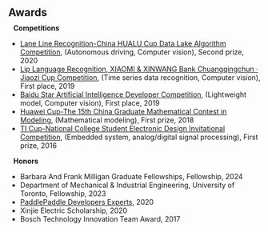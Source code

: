 <h1 id="awards"></h1>

<h2 style="margin: 60px 0px 10px;">Awards</h2>

<h4 style="margin:0 10px 0;">Competitions</h4>
<ul>
  <li>
    <a href="https://dev.ehualu.com/dev/home/competition/competitionDetail?competitionId=1"><autocolor>Lane Line Recognition-China HUALU Cup Data Lake Algorithm Competition</autocolor></a>, (Autonomous driving, Computer vision), Second prize, 2020
  </li>
  <li>
    <a href="https://www.sohu.com/a/359357887_505818"><autocolor>Lip Language Recognition, XIAOMI & XINWANG Bank Chuangqingchun · Jiaozi Cup Competition</autocolor></a>, (Time series data recognition, Computer vision), First place, 2019
  </li>
  <li>
    <a href="https://star.baidu.com/#/news-info?tab=3&id=621579FECC16B9D39F0725B1D973F3C0"><autocolor>Baidu Star Artificial Intelligence Developer Competition</autocolor></a>, (Lightweight model, Computer vision), First place, 2019
  </li>
  <li>
    <a href="https://news.jiangnan.edu.cn/info/1074/58017.htm"><autocolor>Huawei Cup-The 15th China Graduate Mathematical Contest in Modeling</autocolor></a>, (Mathematical modeling), First prize, 2018
  </li>
  <li>
    <a href="http://jiangnan.ihwrm.com/index/article/articleinfo.html?doc_id=1535124"><autocolor>TI Cup-National College Student Electronic Design Invitational Competition</autocolor></a>, (Embedded system, analog/digital signal processing), First prize, 2016
  </li>
</ul>

<h4 style="margin:0 10px 0;">Honors</h4>
<ul>
  <li>
    Barbara And Frank Milligan Graduate Fellowships, Fellowship, 2024
  </li>
  <li>
    Department of Mechanical & Industrial Engineering, University of Toronto, Fellowship, 2023
  </li>
  <li>
    <a href="https://www.paddlepaddle.org.cn/ppdemd?n=/ppdemd/%E5%BC%A0%E9%B9%8F%E6%9D%BE"><autocolor>PaddlePaddle Developers Experts</autocolor></a>, 2020
  </li>
  <li>
    Xinjie Electric Scholarship, 2020
  </li>
  <li>
    Bosch Technology Innovation Team Award, 2017
  </li>
</ul>
